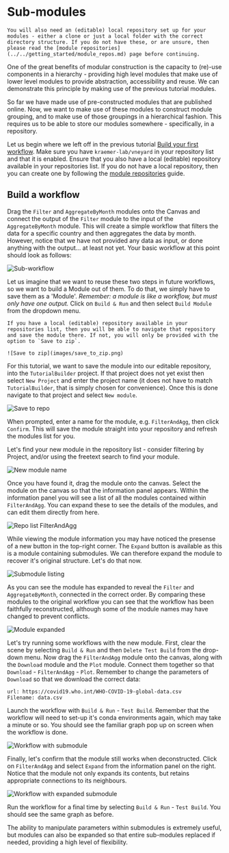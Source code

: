 # Sub-modules

```{note}
You will also need an (editable) local repository set up for your modules - either a clone or just a local folder with the correct directory structure. If you do not have these, or are unsure, then please read the [module repositories](../../getting_started/module_repos.md) page before continuing.
```

One of the great benefits of modular construction is the capacity to (re)-use
components in a hierarchy - providing high level modules that make use of lower
level modules to provide abstraction, accessibility and reuse. We can
demonstrate this principle by making use of the previous tutorial modules.

So far we have made use of pre-constructed modules that are published online.
Now, we want to make use of these modules to construct module grouping, and to
make use of those groupings in a hierarchical fashion. This requires us to be
able to store our modules somewhere - specifically, in a repository.

Let us begin where we left off in the previous tutorial [Build your first workflow](../../getting_started/build_a_workflow.md). Make sure you have `kraemer-lab/vneyard` in your repository list and that it is enabled. Ensure that you also have a local (editable) repository available in your repositories list. If you do not have a local repository, then you can create one by following the [module repositories](../../getting_started/module_repos.md) guide.

## Build a workflow

Drag the `Filter` and `AggregateByMonth` modules onto the Canvas and connect the output of the `Filter` module to the input of the `AggregateByMonth` module. This will create a simple workflow that filters the data for a specific country and then aggregates the data by month. However, notice that we have not provided any data as input, or done anything with the output... at least not yet. Your basic workflow at this point should look as follows:

![Sub-workflow](images/basic_workflow.png)

Let us imagine that we want to reuse these two steps in future workflows, so we want to build a Module out of them. To do that, we simply have to save them as a 'Module'. _Remember: a module is like a workflow, but must only have one output._ Click on `Build & Run` and then select `Build Module` from the dropdown menu.

```{note}
If you have a local (editable) repository available in your repositories list, then you will be able to navigate that repository and save the module there. If not, you will only be provided with the option to `Save to zip`.

![Save to zip](images/save_to_zip.png)
```

For this tutorial, we want to save the module into our editable repository, into the `TutorialBuilder` project. If that project does not yet exist then select `New Project` and enter the project name (it does not have to match `TutorialBuilder`, that is simply chosen for convenience). Once this is done navigate to that project and select `New module`.

![Save to repo](images/save_to_repo.png)

When prompted, enter a name for the module, e.g. `FilterAndAgg`, then click `Confirm`. This will save the module straight into your repository and refresh the modules list for you.

Let's find your new module in the repository list - consider filtering by Project, and/or using the freetext search to find your module.

![New module name](images/new_module_name.png)

Once you have found it, drag the module onto the canvas. Select the module on the canvas so that the information panel appears. Within the information panel you will see a list of all the modules contained within `FilterAndAgg`. You can expand these to see the details of the modules, and can edit them directly from here.

![Repo list FilterAndAgg](images/repo_list_filterandagg.png)

While viewing the module information you may have noticed the presense of a new button in the top-right corner. The `Expand` button is available as this is a module containing submodules. We can therefore expand the module to recover it's original structure. Let's do that now.

![Submodule listing](images/module_contents.png)

As you can see the module has expanded to reveal the `Filter` and `AggregateByMonth`, connected in the correct order. By comparing these modules to the original workflow you can see that the workflow has been faithfully reconstructed, although some of the module names may have changed to prevent conflicts.

![Module expanded](images/expanded_module.png)

Let's try running some workflows with the new module. First, clear the scene by selecting `Build & Run` and then `Delete Test Build` from the drop-down menu. Now drag the `FilterAndAgg` module onto the canvas, along with the `Download` module and the `Plot` module. Connect them together so that `Download` - `FilterAndAgg` - `Plot`. Remember to change the parameters of `Download` so that we download the correct data:
```{yaml}
url: https://covid19.who.int/WHO-COVID-19-global-data.csv
Filename: data.csv
```

Launch the workflow with `Build & Run` - `Test Build`. Remember that the workflow will need to set-up it's conda environments again, which may take a minute or so.  You should see the familiar graph pop up on screen when the workflow is done.

![Workflow with submodule](images/workflow_with_submodule.png)

Finally, let's confirm that the module still works when deconstructed. Click on `FilterAndAgg` and select `Expand` from the information panel on the right. Notice that the module not only expands its contents, but retains appropriate connections to its neighbours.

![Workflow with expanded submodule](images/workflow_expanded.png)

Run the workflow for a final time by selecting `Build & Run` - `Test Build`. You should see the same graph as before.

The ability to manipulate parameters within submodules is extremely useful, but modules can also be expanded so that entire sub-modules replaced if needed, providing a high level of flexibility.
